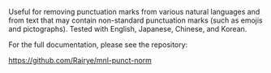 Useful for removing punctuation marks from various natural languages and from text that may contain non-standard punctuation marks (such as emojis and pictographs). Tested with English, Japanese, Chinese, and Korean.


For the full documentation, please see the repository:

https://github.com/Rairye/mnl-punct-norm
